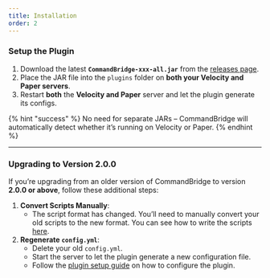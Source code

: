 ```yaml
---
title: Installation
order: 2
---
```


### Setup **the Plugin**

1. Download the latest **`CommandBridge-xxx-all.jar`** from the [releases page](https://modrinth.com/plugin/commandbridge/versions).
2. Place the JAR file into the `plugins` folder on **both your Velocity and Paper servers**.
3. Restart **both** the **Velocity and Paper** server and let the plugin generate its configs.

{% hint "success" %}
No need for separate JARs – CommandBridge will automatically detect whether it’s running on Velocity or Paper.
{% endhint %}

***

### **Upgrading to Version 2.0.0**

If you’re upgrading from an older version of CommandBridge to version **2.0.0 or above**, follow these additional steps:

1. **Convert Scripts Manually**:
   * The script format has changed. You’ll need to manually convert your old scripts to the new format. You can see how to write the scripts [here](../scripts/overview.md).
2. **Regenerate `config.yml`**:
   * Delete your old `config.yml`.
   * Start the server to let the plugin generate a new configuration file.
   * Follow the [plugin setup guide](plugin-setup.md) on how to configure the plugin.

